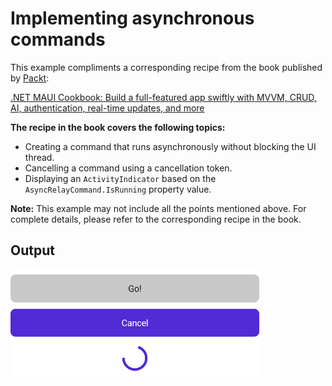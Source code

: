 # Implementing asynchronous commands
This example compliments a corresponding recipe from the book published by [Packt](https://www.packtpub.com/en-us?utm_source=github):

[.NET MAUI Cookbook: Build a full-featured app swiftly with MVVM, CRUD, AI, authentication, real-time updates, and more](https://www.amazon.com/NET-MAUI-Cookbook-full-featured-authentication-ebook/dp/B0DHV34WQ5)

**The recipe in the book covers the following topics:**
* Creating a command that runs asynchronously without blocking the UI thread.
* Cancelling a command using a cancellation token.
* Displaying an `ActivityIndicator` based on the `AsyncRelayCommand.IsRunning` property value.

**Note:** This example may not include all the points mentioned above. For complete details, please refer to the corresponding recipe in the book.

## Output
![Async command indicator](/Images/AsyncCommandWithActivityIndicator.png)

